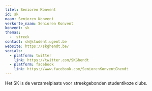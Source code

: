 ```yaml
---
titel: Senioren Konvent
id: sk
naam: Senioren Konvent
verkorte_naam: Senioren Konvent
konvent: sk
themas:
  -  streek
contact: sk@student.ugent.be
website: https://skghendt.be/
socials:
  - platform: twitter
    link: https://twitter.com/SKGhendt
  - platform: facebook
    link: https://www.facebook.com/SeniorenKonventGhendt
---
```

Het SK is de verzamelplaats voor streekgebonden studentikoze clubs.
